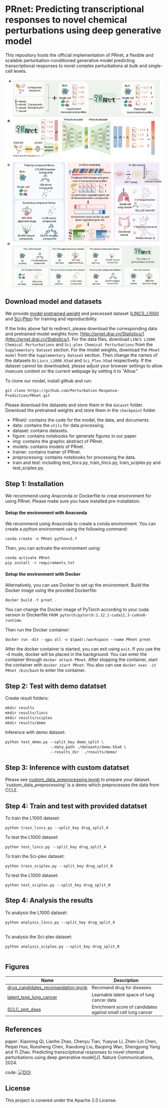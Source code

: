 # PRnet: Predicting transcriptional responses to novel chemical perturbations using deep generative model

This repository hosts the official implementation of PRnet, a flexible and scalable perturbation-conditioned generative model predicting transcriptional responses to novel complex perturbations at bulk and single-cell levels.

<p align="center"><img src="https://github.com/Perturbation-Response-Prediction/PRnet/blob/main/img/PRnet.svg" alt="PRnet" width="900px" /></p>

## Download model and datasets
We provide [model pretrained weight](http://prnet.drai.cn:9003/tcm/download/?file_path=/mnt/data/PRnetWeb/PRnet_model.zip) and precessed dataset ([LINCS_L1000](http://prnet.drai.cn:9003/tcm/download/?file_path=/mnt/data/PRnetWeb/Lincs_L1000.h5ad) and [Sci-Plex](http://prnet.drai.cn:9003/tcm/download/?file_path=/mnt/data/PRnetWeb/Sci_Plex.h5ad)) for training and reproducibility.

If the links above fail to redirect, please download the corresponding data and pretrained model weights from: [http://prnet.drai.cn/Statistics/](http://prnet.drai.cn/Statistics/). For the data files, download `LINCS L1000 Chemical Perturbations` and `Sci-plex Chemical Perturbations` from the `Supplementary Dataset` section. For the model weights, download the `PRnet model` from the `Supplementary Dataset` section. Then change the names of the datasets to `Lincs_L1000.h5ad` and `Sci_Plex.h5ad` respectively. If the dataset cannot be downloaded, please adjust your browser settings to allow insecure content on the current webpage by setting it to "Allow."

To clone our model, install github and run:
```
git clone https://github.com/Perturbation-Response-Prediction/PRnet.git
```
Please download the datasets and store them in the `dataset` folder. Download the pretrained weights and store them in the `checkpoint` folder.

- PRnet/: contains the code for the model, the data, and documents.
- data: contains the `utils` for data  processing.
- dataset: contains datasets.
- figure: contains notebooks for generate figures in our paper.
- img: contains the graphic abstract of PRnet.
- models: contains models of PRnet.
- trainer: contains trainer of PRnet.
- preprocessing: contains notebooks for processing the data.
- train and test: including test_lincs.py, train_lincs.py, train_sciplex.py and test_sciplex.py.

## Step 1: Installation
We recommend using Anaconda or Dockerfile  to creat environment for using PRnet. Please make sure you have installed pre-installation.
#### Setup the environment with Anaconda
We recommend using Anaconda to create a conda environment. You can create a python environment using the following command:

```
conda create -n PRnet python=3.7
```
Then, you can activate the environment using:

```
conda activate PRnet
pip install -r requirements.txt
```
#### Setup the environment with Docker
Alternatively, you can use Docker to set up the environment. Build the Docker image using the provided Dockerfile:
```
docker build -t prnet .
```
You can change the Docker image of PyTorch according to your cuda version in Dockerfile `FROM pytorch/pytorch:1.12.1-cuda11.3-cudnn8-runtime`.

Then run the Docker container:
```
docker run -dit --gpu all -v $(pwd):/workspace --name PRnet prnet
```
After the docker container is started, you can exit using `exit`. If you use the -d mode, docker will be placed in the background. You can enter the container through `docker attach PRnet`. After stopping the container, start the container with `docker start PRnet`. You also can use `docker exec -it PRnet /bin/bash` to enter the container. 

## Step 2: Test with demo datatset
Create result folders:
```
mkdir results
mkdir results/lincs
mkdir results/sciplex
mkdir results/demo
```

Inference with demo dataset:
```
python test_demo.py --split_key demo_split \
                    --data_path ./datasets/demo.h5ad \
                    --results_dir  ./results/demo/
```
## Step 3: Inference with custom datatset

Please see [custom_data_preprocessing.ipynb](preprocessing/custom_data_preprocessing.ipynb) to prepare your dataset. 'custom_data_preprocessing' is a demo which preprocesses the data from CCLE.

## Step 4: Train and test with provided datatset
To train the L1000 dataset:
```
python train_lincs.py --split_key drug_split_4    
```
To test the L1000 dataset:
```
python test_lincs.py --split_key drug_split_4     
```
To train the Sci-plex dataset:
```
python train_sciplex.py --split_key drug_split_0         
```
To test the L1000 dataset:
```
python test_sciplex.py --split_key drug_split_0       
```

## Step 4: Analysis the results
To analysis the L1000 dataset:
```
python analysis_lincs.py --split_key drug_split_4
             
```
To analysis the Sci-plex dataset:
```
python analysis_sciplex.py --split_key drug_split_0
             
```

## Figures

| Name                                     | Description                                                  |
| ---------------------------------------- | ------------------------------------------------------------ |
| [drug_candidates_recomandation.ipynb](figure/drug_candidates_recomandation.ipynb) | Recomand drug for diseases.                                  |
| [latent_tsne_lung_cancer](figure/latent_tsne_lung_cancer.ipynb)       | Learnable latent space of lung cancer data                   |
| [SCLC_plot_dsea](figure/SCLC_plot_dsea.ipynb)                | Enrichment score of candidates against small cell lung cancer |

## References

paper: Xiaoning Qi, Lianhe Zhao, Chenyu Tian, Yueyue Li, Zhen-Lin Chen, Peipei Huo, Runsheng Chen, Xiaodong Liu, Baoping Wan, Shengyong Yang and Yi Zhao. Predicting transcriptional responses to novel chemical perturbations using deep generative model[J]. Nature Communications, 2024.


code: [![DOI](https://zenodo.org/badge/746721413.svg)](https://zenodo.org/doi/10.5281/zenodo.13751383)

## License
This project is covered under the Apache 2.0 License.




